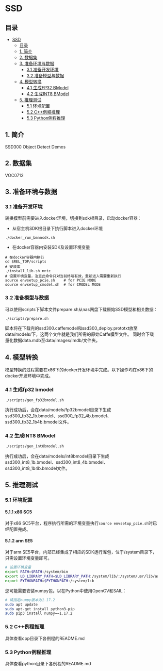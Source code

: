 
# SSD

## 目录
* [SSD](#SSD)
  * [目录](##目录)
  * [1. 简介](#1-简介)
  * [2. 数据集](#2-数据集)
  * [3. 准备环境与数据](#3-准备环境与数据)
    * [3.1 准备开发环境](#31-准备开发环境)
    * [3.2 准备模型与数据](#32-准备模型与数据)
  * [4. 模型转换](#4-模型转换)
    * [4.1 生成FP32 BModel](#41-生成fp32-bmodel)
    * [4.2 生成INT8 BModel](#42-生成int8-bmodel)
  * [5. 推理测试](#5-推理测试)
    * [5.1 环境配置](#51-环境配置)
    * [5.2 C++例程推理](#52-C++例程推理)
    * [5.3 Python例程推理](#53-Python例程推理)
    

## 1. 简介
SSD300 Object Detect Demos

## 2. 数据集
VOC0712

## 3. 准备环境与数据
### 3.1 准备开发环境
转换模型前需要进入docker环境，切换到sdk根目录，启动docker容器：  
- 从宿主机SDK根目录下执行脚本进入docker环境  
```
./docker_run_bmnnsdk.sh
```
- 在docker容器内安装SDK及设置环境变量
```
# 在docker容器内执行
cd $REL_TOP/scripts
# 安装库
./install_lib.sh nntc
# 设置环境变量，注意此命令只对当前终端有效，重新进入需要重新执行
source envsetup_pcie.sh    # for PCIE MODE
source envsetup_cmodel.sh  # for CMODEL MODE
```

### 3.2 准备模型与数据
可以使用scripts下脚本文件prepare.sh从nas网盘下载原始SSD模型和相关数据：

```bash
./scripts/prepare.sh
```

脚本将在下载完的ssd300.caffemodel和ssd300_deploy.prototxt放至data/models/下。这两个文件就是我们所需的原始Caffe模型文件。
同时会下载量化数据data.mdb至data/images/lmdb/文件夹。

## 4. 模型转换
模型转换的过程需要在x86下的docker开发环境中完成。以下操作均在x86下的docker开发环境中完成。
### 4.1 生成fp32 bmodel
```bash
./scripts/gen_fp32bmodel.sh
```
执行成功后，会在data/models/fp32bmodel目录下生成ssd300_fp32_1b.bmodel、ssd300_fp32_4b.bmodel、ssd300_fp32_1b4b.bmodel文件。

### 4.2 生成INT8 BModel
```bash
./scripts/gen_int8bmodel.sh
```
执行成功后，会在data/models/int8bmodel目录下生成ssd300_int8_1b.bmodel、ssd300_int8_4b.bmodel、ssd300_int8_1b4b.bmodel文件。

## 5. 推理测试
### 5.1 环境配置
#### 5.1.1 x86 SC5

对于x86 SC5平台，程序执行所需的环境变量执行`source envsetup_pcie.sh`时已经配置完成。

#### 5.1.2 arm SE5
对于arm SE5平台，内部已经集成了相应的SDK运行库包，位于/system目录下，只需设置环境变量即可。

```bash
# 设置环境变量
export PATH=$PATH:/system/bin
export LD_LIBRARY_PATH=$LD_LIBRARY_PATH:/system/lib/:/system/usr/lib/aarch64-linux-gnu
export PYTHONPATH=$PYTHONPATH:/system/lib
```

您可能需要安装numpy包，以在Python中使用OpenCV和SAIL：

```bash
# 请指定numpy版本为1.17.2
sudo apt update
sudo apt-get install python3-pip
sudo pip3 install numpy==1.17.2
```
### 5.2 C++例程推理
具体查看cpp目录下各例程的README.md

### 5.3 Python例程推理
具体查看python目录下各例程的README.md